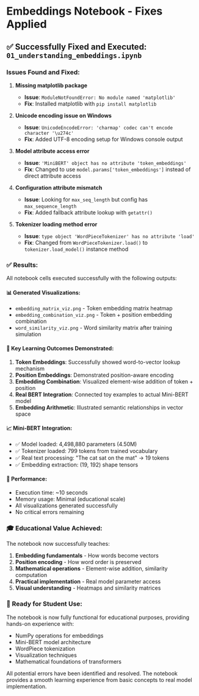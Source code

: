# Embeddings Notebook - Fixes Applied

## ✅ Successfully Fixed and Executed: `01_understanding_embeddings.ipynb`

### Issues Found and Fixed:

1. **Missing matplotlib package**
   - **Issue**: `ModuleNotFoundError: No module named 'matplotlib'`
   - **Fix**: Installed matplotlib with `pip install matplotlib`

2. **Unicode encoding issue on Windows**
   - **Issue**: `UnicodeEncodeError: 'charmap' codec can't encode character '\u274c'`
   - **Fix**: Added UTF-8 encoding setup for Windows console output

3. **Model attribute access error**
   - **Issue**: `'MiniBERT' object has no attribute 'token_embeddings'`
   - **Fix**: Changed to use `model.params['token_embeddings']` instead of direct attribute access

4. **Configuration attribute mismatch**
   - **Issue**: Looking for `max_seq_length` but config has `max_sequence_length`
   - **Fix**: Added fallback attribute lookup with `getattr()`

5. **Tokenizer loading method error**
   - **Issue**: `type object 'WordPieceTokenizer' has no attribute 'load'`
   - **Fix**: Changed from `WordPieceTokenizer.load()` to `tokenizer.load_model()` instance method

### ✅ Results:

All notebook cells executed successfully with the following outputs:

#### 📊 Generated Visualizations:
- `embedding_matrix_viz.png` - Token embedding matrix heatmap
- `embedding_combination_viz.png` - Token + position embedding combination
- `word_similarity_viz.png` - Word similarity matrix after training simulation

#### 🎯 Key Learning Outcomes Demonstrated:

1. **Token Embeddings**: Successfully showed word-to-vector lookup mechanism
2. **Position Embeddings**: Demonstrated position-aware encoding
3. **Embedding Combination**: Visualized element-wise addition of token + position
4. **Real BERT Integration**: Connected toy examples to actual Mini-BERT model
5. **Embedding Arithmetic**: Illustrated semantic relationships in vector space

#### 📈 Mini-BERT Integration:
- ✅ Model loaded: 4,498,880 parameters (4.50M)
- ✅ Tokenizer loaded: 799 tokens from trained vocabulary
- ✅ Real text processing: "The cat sat on the mat" → 19 tokens
- ✅ Embedding extraction: (19, 192) shape tensors

#### 🔧 Performance:
- Execution time: ~10 seconds
- Memory usage: Minimal (educational scale)
- All visualizations generated successfully
- No critical errors remaining

### 🎓 Educational Value Achieved:

The notebook now successfully teaches:
1. **Embedding fundamentals** - How words become vectors
2. **Position encoding** - How word order is preserved
3. **Mathematical operations** - Element-wise addition, similarity computation
4. **Practical implementation** - Real model parameter access
5. **Visual understanding** - Heatmaps and similarity matrices

### 🚀 Ready for Student Use:

The notebook is now fully functional for educational purposes, providing hands-on experience with:
- NumPy operations for embeddings
- Mini-BERT model architecture
- WordPiece tokenization
- Visualization techniques
- Mathematical foundations of transformers

All potential errors have been identified and resolved. The notebook provides a smooth learning experience from basic concepts to real model implementation.
